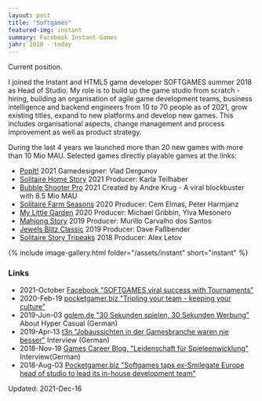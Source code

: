 ```yaml
---
layout: post
title: "Softgames"
featured-img: instant
summary: Facebook Instant Games
jahr: 2018 - today
---
```

Current position.

I joined the Instant and HTML5 game developer SOFTGAMES summer 2018 as Head of Studio.
My role is to build up the game studio from scratch - hiring, building an organisation of  agile  game development teams, business intelligence and backend engineers from 10 to 70 people as of 2021, grow existing titles, expand to new platforms and develop new games. This includes  organisational  aspects, change management and process improvement as well as product strategy.

During the last 4 years we launched more than 20 new games with more than 10 Mio MAU. Selected games directly playable games at the links:
* [PopIt!](https://fb.gg/play/sg_popit) 2021 Gamedesigner: Vlad Dergunov
* [Solitaire Home Story](https://fb.gg/play/solitairehomestory) 2021 Producer: Karla Teilhaber
* [Bubble Shooter Pro](https://fb.gg/play/sg_bs-pro) 2021 Created by Andre Krug - A viral blockbuster with 8.5 Mio MAU
* [Solitaire Farm Seasons](https://fb.gg/play/solifarm) 2020 Producer: Cem Elmas, Peter Harmjanz
* [My Little Garden](https://fb.gg/play/my-little-garden) 2020 Producer: Michael Gribbin, Ylva Mesonero
* [Mahjong Story](https://fb.gg/play/mahjong_story_) 2019 Producer: Murillo Carvalho dos Santos
* [Jewels Blitz Classic](https://fb.gg/play/jewels_blitz) 2019 Producer: Dave Faßbender
* [Solitaire Story Tripeaks](https://fb.gg/play/solitaire_tripeaks)  2018 Producer: Alex Letov

{% include image-gallery.html folder="/assets/instant" short="instant" %}


### Links
* 2021-October [Facebook "SOFTGAMES viral success with Tournaments"](https://www.facebook.com/fbgaminghome/success-stories/gaming-developers-softgames-viral-success-with-tournaments)
* 2020-Feb-19 [pocketgamer.biz "Tripling your team - keeping your culture"](https://www.pocketgamer.biz/comment-and-opinion/72606/tripling-your-team-keeping-your-culture/)
* 2019-Jun-03 [golem.de "30 Sekunden spielen, 30 Sekunden Werbung"](https://www.golem.de/news/hyper-casual-games-30-sekunden-spielen-30-sekunden-werbung-1906-141165.html) About Hyper Casual (German)
*  2019-Apr-13 [t3n "Jobaussichten in der Gamesbranche waren nie besser"](https://t3n.de/news/jobaussichten-gamesbranche-waren-1156280) Interview (German)
* 2018-Nov-19 [Games Career Blog. "Leidenschaft für Spieleenwicklung"](https://blog.games-career.com/de/koepfe-der-spielebranche-interview-mit-bernd-beyreuther-von-softgames) Interview(German)
* 2018-Aug-03  [Pocketgamer.biz "Softgames taps ex-Smilegate Europe head of studio to lead its in-house development team"](https://www.pocketgamer.biz/job-news/68711/softgames-taps-up-ex-smilegate-europe-head-of-studio/)


Updated: 2021-Dec-16
